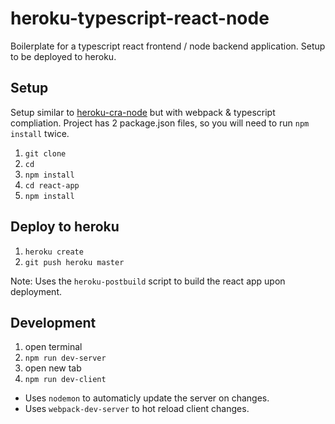 # heroku-typescript-react-node

Boilerplate for a typescript react frontend / node backend application.  Setup to be deployed to heroku.

## Setup

Setup similar to [heroku-cra-node](https://github.com/mars/heroku-cra-node) but with webpack & typescript compliation.  Project has 2 package.json files, so you will need to run `npm install` twice.

1. `git clone`
1. `cd`
1. `npm install`
1. `cd react-app`
1. `npm install`

## Deploy to heroku

1. `heroku create`
1. `git push heroku master`

Note: Uses the `heroku-postbuild` script to build the react app upon deployment.

## Development

1. open terminal
1. `npm run dev-server`
1. open new tab
1. `npm run dev-client`

- Uses `nodemon` to automaticly update the server on changes.
- Uses `webpack-dev-server` to hot reload client changes.